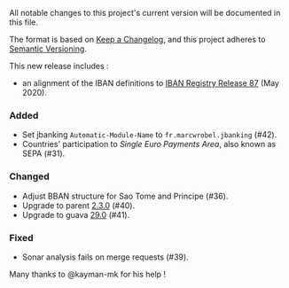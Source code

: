 All notable changes to this project's current version will be documented in this file.

The format is based on [Keep a Changelog](https://keepachangelog.com/en/1.0.0/),
and this project adheres to [Semantic Versioning](https://semver.org/spec/v2.0.0.html).

This new release includes :
- an alignment of the IBAN definitions to [IBAN Registry Release 87](https://www.swift.com/standards/data-standards/iban) (May 2020).

### Added
- Set jbanking `Automatic-Module-Name` to `fr.marcwrobel.jbanking` (#42).
- Countries' participation to _Single Euro Payments Area_, also known as SEPA (#31).

### Changed
- Adjust BBAN structure for Sao Tome and Principe (#36).
- Upgrade to parent [2.3.0](https://github.com/marcwrobel/parent/releases/tag/v2.3.0) (#40).
- Upgrade to guava [29.0](https://github.com/google/guava/releases/tag/v29.0) (#41).

### Fixed
- Sonar analysis fails on merge requests (#39).

Many thanks to @kayman-mk for his help !
